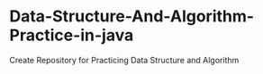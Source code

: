 # Data-Structure-And-Algorithm-Practice-in-java
Create Repository for  Practicing Data Structure and Algorithm 
